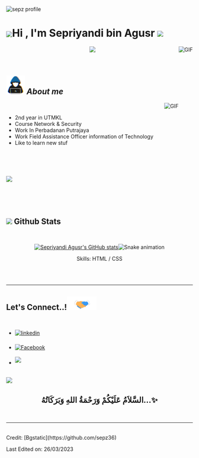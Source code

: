 
![sepz profile](https://user-images.githubusercontent.com/117615804/227748601-0686b2de-7510-4386-9afa-74740795dbf4.gif)</a>
	
<h1><img height="40" src="https://emoji.gg/assets/emoji/7333-parrotdance.gif" align="center"><b>Hi , I'm Sepriyandi bin Agusr </b><img src="https://media.giphy.com/media/hvRJCLFzcasrR4ia7z/giphy.gif" width="35"></h1>

<p align="center">
  <a href="https://github.com/DenverCoder1/readme-typing-svg"><img src="https://readme-typing-svg.herokuapp.com?font=Time+New+Roman&color=cyan&size=25&center=true&vCenter=true&width=600&height=100&lines=Assalamu+O+Alaikum+Warahmatullah..&hearts;++;Network+Security+Student,;A+Newbie,;Active+Learner,;Love+to+learn+new+stuffs..<3"></a> <img align="right" alt="GIF" height="160px" src="https://media.giphy.com/media/du3J3cXyzhj75IOgvA/giphy.gif" />
</p>

<br>

## <picture><img src = "https://github.com/0xAbdulKhalid/0xAbdulKhalid/raw/main/assets/mdImages/about_me.gif" width = 50px></picture> *About me*

  <img align="right" alt="GIF" src="https://media.giphy.com/media/836HiJc7pgzy8iNXCn/giphy.gif" />
<br>

- 2nd year in UTMKL 
- Course Network & Security
- Work In Perbadanan Putrajaya
- Work Field Assistance Officer information of Technology
- Like to learn new stuf


<br><br>

<img src="https://user-images.githubusercontent.com/73097560/115834477-dbab4500-a447-11eb-908a-139a6edaec5c.gif"><br><br>
-----

<br>


## <img src="https://media.giphy.com/media/iY8CRBdQXODJSCERIr/giphy.gif" width="35"><b> Github Stats </b>
<br>

<div align="center">

	
[![Sepriyandi Agusr's GitHub stats](https://github-readme-stats.vercel.app/api?username=sepz36)](https://github.com/sepz36/github-readme-stats)![Snake animation](https://github.com/LeonardoYz/LeonardoYz/blob/output/github-contribution-grid-snake.svg)

Skills: HTML / CSS
  

</a>
</div>

<br>
<br>

-----

## <b> Let's Connect..!</b><img src="https://github.com/0xAbdulKhalid/0xAbdulKhalid/raw/main/assets/mdImages/handshake.gif" width ="80">
<br>
<div align='left'>

<ul>

<li>
<a href="https://www.linkedin.com/in/sepriyandi-agusr-a736bb240/" target="_blank">
<img src="https://img.shields.io/badge/linkedin:  Sepz Agusr-%2300acee.svg?color=405DE6&style=for-the-badge&logo=linkedin&logoColor=white" alt=linkedin style="margin-bottom: 5px;"/>
</a>
</li>

<br>

<li>
<a href="https://www.facebook.com/sepz.yasuo" target="_blank">
  <img src="https://img.shields.io/badge/Facebook-sepz36-%23E4405F?color=405DE6&style=for-the-badge&logo=facebook&logoColor=white"alt="Facebook">
</a>
</li>

<br>

<li>
<a href="mailto:sp-sepriyandi.agusr@graduate.utm.my" target="_blank">
<img src="https://img.shields.io/badge/gmail:  Sepz Agusr-%23EA4335.svg?style=for-the-badge&logo=gmail&logoColor=white" t=mail style="margin-bottom: 5px;" />
</a>
</li>
	
</ul>
</div>

<br>
<img src="https://user-images.githubusercontent.com/73097560/115834477-dbab4500-a447-11eb-908a-139a6edaec5c.gif">
<br>

<div align='center'>

## <b>السَّلاَمُ عَلَيْكُمْ وَرَحْمَةُ اللهِ وَبَرَكَاتُهُ...✨</b>

</div>
<br>

---

<br>
Credit: [Bgstatic](https://github.com/sepz36)

Last Edited on: 26/03/2023

